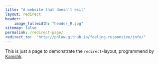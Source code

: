 ```yaml
---
title: "A website that doesn't exit"
layout: redirect
header:
    image_fullwidth: "header_R.jpg"
sitemap: false
permalink: /redirect-page/
redirect_to:  "http://phlow.github.io/feeling-responsive/info/"
---
```

This is just a page to demonstrate the `redirect`-layout, programmend by [Kanishk](http://codingtips.kanishkkunal.in/about/).